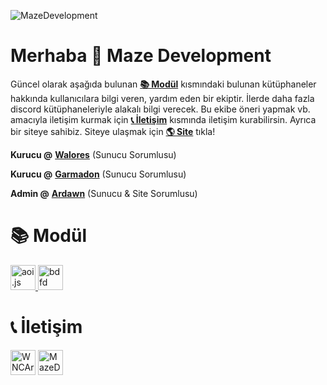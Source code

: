 ![MazeDevelopment](https://cdn.discordapp.com/attachments/1081943858230853632/1174348246458585098/20231115_170028.png?ex=65674408&is=6554cf08&hm=275cafb69bbd3d21b4ee0820d8b44721b191836685065636a8939553972d7eb3&)

# Merhaba 👋 Maze Development
Güncel olarak aşağıda bulunan **[📚 Modül](https://github.com/MazeDevelopment#-mod%C3%BCl)** kısmındaki bulunan kütüphaneler hakkında kullanıcılara bilgi veren, yardım eden bir ekiptir. İlerde daha fazla discord kütüphaneleriyle alakalı bilgi verecek. Bu ekibe öneri yapmak vb. amacıyla iletişim kurmak için **[📞 İletişim](https://github.com/MazeDevelopment#-i%CC%87leti%C5%9Fim)** kısmında iletişim kurabilirsin. Ayrıca bir siteye sahibiz. Siteye ulaşmak için **[🌎 Site](https://mazedev.vercel.app/)** tıkla!

**Kurucu @** **[Walores](https://github.com/walores)** (Sunucu Sorumlusu)

**Kurucu @** **[Garmadon](https://github.com/garmadondevs)** (Sunucu Sorumlusu)

**Admin @** **[Ardawn](https://github.com/ardawn9)** (Sunucu & Site Sorumlusu)

# 📚 Modül
<p align="left"> <a href="https://aoi.js.org/" target="_blank" rel="noreferrer"> <img src="https://media.discordapp.net/attachments/1058843428831629443/1063149432255811685/6C179234-C7D8-4CAB-9BED-57F8EDE46731.png?width=553&height=553" alt="aoi.js" width="40" height="40"/> </a> <a href="https://botdesignerdiscord.com/" target="_blank" rel="noreferrer"> <img src="https://cdn.discordapp.com/emojis/766607515445231637.png?size=96&quality=lossless" alt="bdfd" width="40" height="40"/> </a> </p>

# 📞 İletişim
<p align="left">
<a href="https://discord.gg/codeshare" target="blank"><img align="center" src="https://www.svgrepo.com/show/353655/discord-icon.svg" alt="WNCArT5gk2" height="40" width="40" /></a>
<a href="https://www.youtube.com/c/MazeDevelopment_" target="blank"><img align="center" src="https://www.svgrepo.com/show/475700/youtube-color.svg" alt="MazeDevelopment_" height="40" width="40" /></a>
</p>
